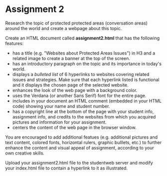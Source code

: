 # Assignment 2

Research the topic of protected protected areas (conversation areas) around the world and create a webpage about this topic.

Create an HTML document called **assignment2.html** that has the following features:

  * has a title (e.g. "Websites about Protected Areas Issues") in H3 and a related image to create a banner at the top of the screen.
  * has an introductory paragraph on the topic and its importance in today's world.
  * displays a _bulleted list_ of 6 hyperlinks to websites covering related issues and strategies. Make sure that each hyperlink listed is functional and it displays the chosen page of the selected website.
  * enhances the look of the web page with a background color.
  * uses the Verdana (or another Sans Serif) font for the entire page.
  * includes in your document an HTML comment (embedded in your HTML code) showing your name and student number.
  * has a copyright line at the bottom of the page with your student info, assignment info, and credits to the websites from which you acquired pictures and information for your assignment.
  * centers the content of the web page in the browser window.

You are encouraged to add additional featues (e.g. additional pictures and text content, colored fonts, horizontal rulers, graphic bulllets, etc.) to further enhance the content and visual appeal of assignment, according to your own creative skills.

Upload your assignment2.html file to the studentweb server and modify your index.html file to contain a hyperlink to it as illustrated.
